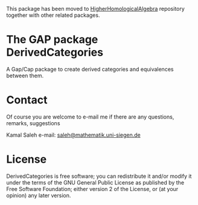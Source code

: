 
This package has been moved to [HigherHomologicalAlgebra](https://github.com/homalg-project/HigherHomologicalAlgebra) repository together with other related packages.

# The GAP package DerivedCategories

A Gap/Cap package to create derived categories and equivalences between them.

# Contact

Of course you are welcome to e-mail me if there are any questions, remarks, suggestions

Kamal Saleh e-mail: saleh@mathematik.uni-siegen.de

# License

DerivedCategories is free software; you can redistribute it and/or modify it under the terms of the GNU General Public License as
published by the Free Software Foundation; either version 2 of the License, or (at your opinion) any later version.

